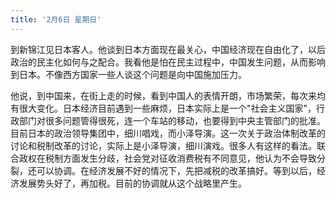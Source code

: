```yaml
---
title: '2月6日 星期日'
---
```

到新锦江见日本客人。他谈到日本方面现在最关心，中国经济现在自由化了，以后政治的民主化如何与之配合。我看他是怕在民主过程中，中国发生问题，从而影响到日本。不像西方国家一些人谈这个问题是向中国施加压力。

他说，到中国来，在街上走的时候，看到中国人的表情开朗，市场繁荣，每次来均有很大变化。日本经济目前遇到一些麻烦，日本实际上是一个"社会主义国家"，行政部门对很多问题管得很死，连一个车站的移动，也要得到中央主管部门的批准。目前日本的政治领导集团中，细川唱戏，而小泽导演。这一次关于政治体制改革的讨论和税制改革的讨论，实际上是小泽导演，细川演戏。很多人有这样的看法。联合政权在税制方面发生分歧，社会党对征收消费税有不同意见，他认为不会导致分裂，还可以协调。在经济发展不好的情况下，先把减税的改革搞好。等到以后，经济发展势头好了，再加税。目前的协调就从这个战略里产生。